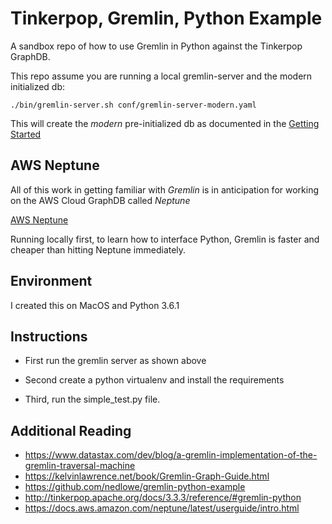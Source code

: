 # Tinkerpop, Gremlin, Python Example

A sandbox repo of how to use Gremlin in Python against the Tinkerpop GraphDB.

This repo assume you are running a local gremlin-server and the modern initialized db:

```./bin/gremlin-server.sh conf/gremlin-server-modern.yaml```

This will create the *modern* pre-initialized db as documented in the [Getting Started](http://tinkerpop.apache.org/docs/current/tutorials/getting-started/)

## AWS Neptune

All of this work in getting familiar with *Gremlin* is in anticipation for working on the AWS Cloud GraphDB called *Neptune*

[AWS Neptune](https://docs.aws.amazon.com/neptune/latest/userguide/intro.html)

Running locally first, to learn how to interface Python, Gremlin is faster and cheaper than hitting Neptune immediately.

## Environment

I created this on MacOS and Python 3.6.1

## Instructions

- First run the gremlin server as shown above

- Second create a python virtualenv and install the requirements

- Third, run the simple_test.py file.

## Additional Reading

- https://www.datastax.com/dev/blog/a-gremlin-implementation-of-the-gremlin-traversal-machine
- https://kelvinlawrence.net/book/Gremlin-Graph-Guide.html
- https://github.com/nedlowe/gremlin-python-example
- http://tinkerpop.apache.org/docs/3.3.3/reference/#gremlin-python
- https://docs.aws.amazon.com/neptune/latest/userguide/intro.html